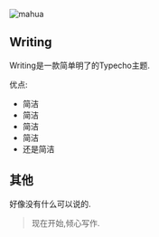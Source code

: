 ![mahua](https://github.com/fanghongxing/Writing/blob/master/demo.png?raw=true)
## Writing
Writing是一款简单明了的Typecho主题.

优点:
* 简洁
* 简洁
* 简洁
* 简洁
* 还是简洁

## 其他

好像没有什么可以说的.

>现在开始,倾心写作.
